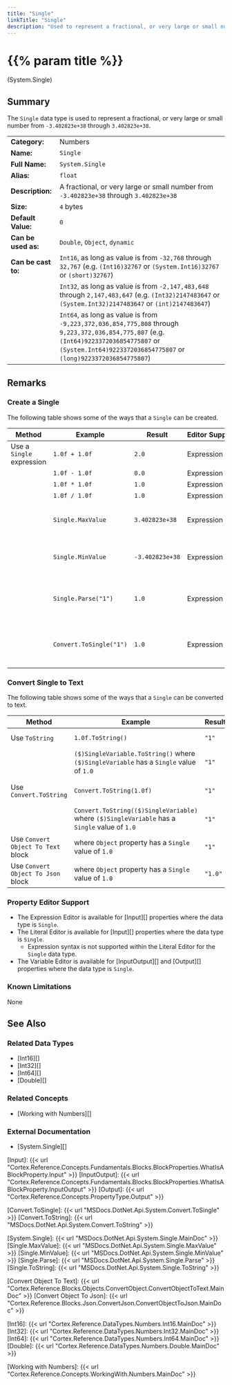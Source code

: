 ```yaml
---
title: "Single"
linkTitle: "Single"
description: "Used to represent a fractional, or very large or small number from `-3.402823e+38` through `3.402823e+38`."
---
```


# {{% param title %}}

<p class="namespace">(System.Single)</p>

## Summary

The `Single` data type is used to represent a fractional, or very large or small number from `-3.402823e+38` through `3.402823e+38`.

| | |
|-|-|
| **Category:**          | Numbers                                                       |
| **Name:**              | `Single`                                                      |
| **Full Name:**         | `System.Single`                                               |
| **Alias:**             | `float`                                                      |
| **Description:**       | A fractional, or very large or small number from `-3.402823e+38` through `3.402823e+38`      |
| **Size:**              | `4` bytes                                                     |
| **Default Value:**     | `0`                                                           |
| **Can be used as:**    | `Double`, `Object`, `dynamic`                                           |
| **Can be cast to:**    | `Int16`, as long as value is from `-32,768` through `32,767` (e.g. `(Int16)32767` or `(System.Int16)32767` or `(short)32767`)  |
|                        | `Int32`, as long as value is from `-2,147,483,648` through `2,147,483,647` (e.g. `(Int32)2147483647` or `(System.Int32)2147483647` or `(int)2147483647`) |
|                        | `Int64`, as long as value is from `-9,223,372,036,854,775,808` through `9,223,372,036,854,775,807` (e.g. `(Int64)9223372036854775807` or `(System.Int64)9223372036854775807` or `(long)9223372036854775807`) |

## Remarks

### Create a Single

The following table shows some of the ways that a `Single` can be created.

| Method | Example | Result | Editor&nbsp;Support | Notes |
|-|-|-|-|-|
| Use a `Single` expression    | `1.0f + 1.0f`             | `2.0`            | Expression | Add |
|                              | `1.0f - 1.0f`             | `0.0`            | Expression | Subtract |
|                              | `1.0f * 1.0f`             | `1.0`            | Expression | Multiply |
|                              | `1.0f / 1.0f`             | `1.0`            | Expression | Divide |
|                              | `Single.MaxValue`         | `3.402823e+38`   | Expression | Maximum value of a `Single`. See [Single.MaxValue][] |
|                              | `Single.MinValue`         | `-3.402823e+38`  | Expression | Minimum value of a `Single`. See [Single.MinValue][] |
|                              | `Single.Parse("1")`       | `1.0`            | Expression | Attempts to parse text and convert it to a `Single` value. See [Single.Parse][] |
|                              | `Convert.ToSingle("1")`   | `1.0`            | Expression | Attempts to convert text to a `Single` value. See [Convert.ToSingle][] |

### Convert Single to Text

The following table shows some of the ways that a `Single` can be converted to text.

| Method | Example | Result | Editor&nbsp;Support | Notes |
|-|-|-|-|-|
| Use `ToString`                        | `1.0f.ToString()`                         | `"1"` | Expression | See [Single.ToString][] |
|                                       | `($)SingleVariable.ToString()` where `($)SingleVariable` has a `Single` value of `1.0`          | `"1"` | Expression |  See [Single.ToString][] |
| Use `Convert.ToString`                | `Convert.ToString(1.0f)`                  | `"1"` | Expression | See [Convert.ToString][] |
|                                       | `Convert.ToString(($)SingleVariable)` where `($)SingleVariable` has a `Single` value of `1.0`          | `"1"` | Expression | See [Convert.ToString][] |
| Use `Convert Object To Text` block    | where `Object` property has a `Single` value of `1.0`                | `"1"` | N/A | See [Convert Object To Text][] |
| Use `Convert Object To Json` block    | where `Object` property has a `Single` value of `1.0`                | `"1.0"` | N/A | See [Convert Object To Json][] |

### Property Editor Support

* The Expression Editor is available for [Input][] properties where the data type is `Single`.
* The Literal Editor is available for [Input][] properties where the data type is `Single`.
  * Expression syntax is not supported within the Literal Editor for the `Single` data type.
* The Variable Editor is available for [InputOutput][] and [Output][] properties where the data type is `Single`.

### Known Limitations

None

## See Also

### Related Data Types

* [Int16][]
* [Int32][]
* [Int64][]
* [Double][]

### Related Concepts

* [Working with Numbers][]

### External Documentation

* [System.Single][]

[Input]: {{< url "Cortex.Reference.Concepts.Fundamentals.Blocks.BlockProperties.WhatIsABlockProperty.Input" >}}
[InputOutput]: {{< url "Cortex.Reference.Concepts.Fundamentals.Blocks.BlockProperties.WhatIsABlockProperty.InputOutput" >}}
[Output]: {{< url "Cortex.Reference.Concepts.PropertyType.Output" >}}

[Convert.ToSingle]: {{< url "MSDocs.DotNet.Api.System.Convert.ToSingle" >}}
[Convert.ToString]: {{< url "MSDocs.DotNet.Api.System.Convert.ToString" >}}

[System.Single]: {{< url "MSDocs.DotNet.Api.System.Single.MainDoc" >}}
[Single.MaxValue]: {{< url "MSDocs.DotNet.Api.System.Single.MaxValue" >}}
[Single.MinValue]: {{< url "MSDocs.DotNet.Api.System.Single.MinValue" >}}
[Single.Parse]: {{< url "MSDocs.DotNet.Api.System.Single.Parse" >}}
[Single.ToString]: {{< url "MSDocs.DotNet.Api.System.Single.ToString" >}}

[Convert Object To Text]: {{< url "Cortex.Reference.Blocks.Objects.ConvertObject.ConvertObjectToText.MainDoc" >}}
[Convert Object To Json]: {{< url "Cortex.Reference.Blocks.Json.ConvertJson.ConvertObjectToJson.MainDoc" >}}

[Int16]: {{< url "Cortex.Reference.DataTypes.Numbers.Int16.MainDoc" >}}
[Int32]: {{< url "Cortex.Reference.DataTypes.Numbers.Int32.MainDoc" >}}
[Int64]: {{< url "Cortex.Reference.DataTypes.Numbers.Int64.MainDoc" >}}
[Double]: {{< url "Cortex.Reference.DataTypes.Numbers.Double.MainDoc" >}}

[Working with Numbers]: {{< url "Cortex.Reference.Concepts.WorkingWith.Numbers.MainDoc" >}}
